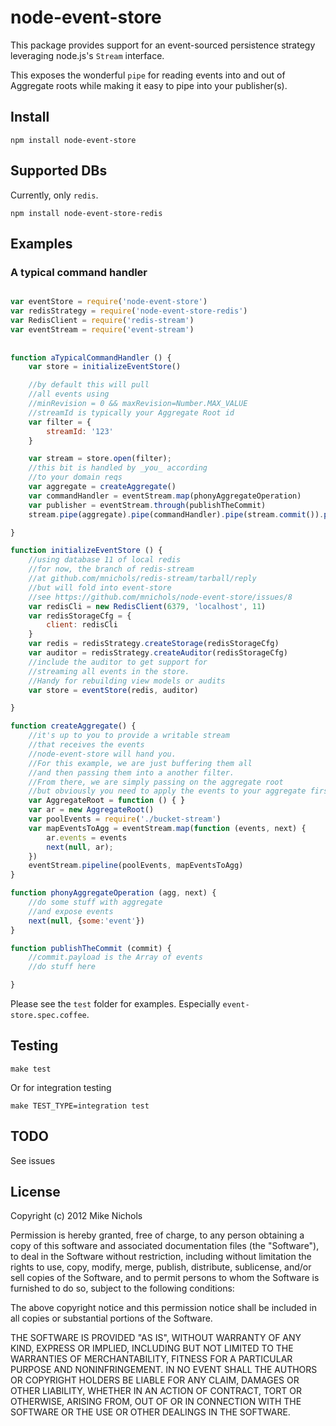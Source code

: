 node-event-store
================

This package provides support for an event-sourced persistence strategy leveraging node.js's `Stream` interface.

This exposes the wonderful `pipe` for reading events into and out of Aggregate roots while making it easy to pipe into your publisher(s).

## Install

`npm install node-event-store`

## Supported DBs

Currently, only `redis`.

`npm install node-event-store-redis`

## Examples

### A typical command handler

``` js

var eventStore = require('node-event-store')
var redisStrategy = require('node-event-store-redis')
var RedisClient = require('redis-stream')
var eventStream = require('event-stream')
    
    
function aTypicalCommandHandler () {
    var store = initializeEventStore()

    //by default this will pull
    //all events using
    //minRevision = 0 && maxRevision=Number.MAX_VALUE
    //streamId is typically your Aggregate Root id
    var filter = {
        streamId: '123'
    }

    var stream = store.open(filter);
    //this bit is handled by _you_ according
    //to your domain reqs
    var aggregate = createAggregate()
    var commandHandler = eventStream.map(phonyAggregateOperation)
    var publisher = eventStream.through(publishTheCommit)
    stream.pipe(aggregate).pipe(commandHandler).pipe(stream.commit()).pipe(publisher)

}

function initializeEventStore () {
    //using database 11 of local redis
    //for now, the branch of redis-stream
    //at github.com/mnichols/redis-stream/tarball/reply
    //but will fold into event-store
    //see https://github.com/mnichols/node-event-store/issues/8
    var redisCli = new RedisClient(6379, 'localhost', 11)
    var redisStorageCfg = {
        client: redisCli
    }
    var redis = redisStrategy.createStorage(redisStorageCfg)
    var auditor = redisStrategy.createAuditor(redisStorageCfg)
    //include the auditor to get support for
    //streaming all events in the store.
    //Handy for rebuilding view models or audits
    var store = eventStore(redis, auditor) 

}

function createAggregate() {
    //it's up to you to provide a writable stream
    //that receives the events
    //node-event-store will hand you.
    //For this example, we are just buffering them all
    //and then passing them into a another filter.
    //From there, we are simply passing on the aggregate root
    //but obviously you need to apply the events to your aggregate first :)
    var AggregateRoot = function () { }
    var ar = new AggregateRoot()
    var poolEvents = require('./bucket-stream')
    var mapEventsToAgg = eventStream.map(function (events, next) {
        ar.events = events
        next(null, ar);
    })
    eventStream.pipeline(poolEvents, mapEventsToAgg)
}

function phonyAggregateOperation (agg, next) {
    //do some stuff with aggregate
    //and expose events 
    next(null, {some:'event'})
}

function publishTheCommit (commit) {
    //commit.payload is the Array of events
    //do stuff here

}

```

Please see the `test` folder for examples. Especially `event-store.spec.coffee`.


## Testing

    make test

Or for integration testing

    make TEST_TYPE=integration test

## TODO

See issues



## License

Copyright (c) 2012 Mike Nichols

Permission is hereby granted, free of charge, to any person obtaining a copy
of this software and associated documentation files (the "Software"), to deal
in the Software without restriction, including without limitation the rights
to use, copy, modify, merge, publish, distribute, sublicense, and/or sell
copies of the Software, and to permit persons to whom the Software is
furnished to do so, subject to the following conditions:

The above copyright notice and this permission notice shall be included in
all copies or substantial portions of the Software.

THE SOFTWARE IS PROVIDED "AS IS", WITHOUT WARRANTY OF ANY KIND, EXPRESS OR
IMPLIED, INCLUDING BUT NOT LIMITED TO THE WARRANTIES OF MERCHANTABILITY,
FITNESS FOR A PARTICULAR PURPOSE AND NONINFRINGEMENT. IN NO EVENT SHALL THE
AUTHORS OR COPYRIGHT HOLDERS BE LIABLE FOR ANY CLAIM, DAMAGES OR OTHER
LIABILITY, WHETHER IN AN ACTION OF CONTRACT, TORT OR OTHERWISE, ARISING FROM,
OUT OF OR IN CONNECTION WITH THE SOFTWARE OR THE USE OR OTHER DEALINGS IN
THE SOFTWARE.
